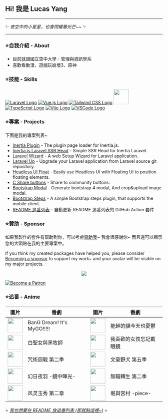 ## Hi! 我是 Lucas Yang

---

✨ *夜空中的小星星，也會閃耀著光芒~~* ✨

---

### ⭐自我介紹 - About

* 目前就讀國立空中大學 - 管理與資訊學系
* 喜歡看動漫，遊戲玩崩壞3、原神

### ⭐技能 - Skills

[![Laravel Logo](https://skillicons.dev/icons?i=laravel&theme=light)](https://laravel.com/)
[![Vue.js Logo](https://skillicons.dev/icons?i=vue&theme=light)](https://vuejs.org/)
[![Tailwind CSS Logo](https://skillicons.dev/icons?i=tailwind&theme=light)](https://tailwindcss.com/)
<a href="https://inertiajs.com/"><img src="https://star-note-lucas.vercel.app/images/inertiajs-logo-rounded.svg" width="48" height="48"></a>
[![TypeScript Logo](https://skillicons.dev/icons?i=ts)](https://www.typescriptlang.org/)
[![Vite Logo](https://skillicons.dev/icons?i=vite&theme=light)](https://vitejs.dev/)
[![VSCode Logo](https://skillicons.dev/icons?i=vscode&theme=light)](https://code.visualstudio.com/)

### ⭐專案 - Projects

下面是我的專案列表~

* [Inertia Plugin](https://github.com/ycs77/inertia-plugin) - The plugin page loader for Inertia.js.
* [Inertia.js Laravel SSR Head](https://github.com/ycs77/inertia-laravel-ssr-head) - Simple SSR Head for Inertia Laravel.
* [Laravel Wizard](https://github.com/ycs77/laravel-wizard) - A web Setup Wizard for Laravel application.
* [Laravel Up](https://laravel-up.vercel.app/) - Upgrade your Laravel application from Laravel source git repository.
* [Headless UI Float](https://github.com/ycs77/headlessui-float) - Easily use Headless UI with Floating UI to position floating elements.
* [C Share buttons](https://github.com/ycs77/jquery-plugin-c-share) - Share to community buttons.
* [Bootstrap Modal](https://github.com/ycs77/jquery-plugin-bsModal) - Generate bootstrap 4 modal, And crop&upload image modal.
* [Bootstrap Steps](https://github.com/ycs77/bootstrap-steps) - A simple Bootstrap steps plugin, that supports the mobile client.
* [README 追番列表](https://github.com/ycs77/readme-anime-list) - 自動更新 README 追番列表的 GitHub Action 套件

### ⭐贊助 - Sponsor

如果我製作的套件有幫助到你，可以考慮[贊助我](https://www.patreon.com/ycs77)~ 我會很感謝你~ 而且還可以顯示您的大頭貼在我的主要專案中。

If you think my created packages have helped you, please consider [Becoming a sponsor](https://www.patreon.com/ycs77) to support my work~ and your avatar will be visible on my major projects.

<p align="center">
  <a href="https://www.patreon.com/ycs77">
    <img src="https://cdn.jsdelivr.net/gh/ycs77/static/sponsors.svg"/>
  </a>
</p>

<a href="https://www.patreon.com/ycs77">
  <img src="https://c5.patreon.com/external/logo/become_a_patron_button.png" alt="Become a Patron" />
</a>

<br />

### ⭐追番 - Anime

| 圖片 | 番劇 | 圖片 | 番劇 |
| --- | --- | --- | --- |
| [<img src="https://lain.bgm.tv/r/100/pic/cover/l/e7/a7/428735_1v11n.jpg" width="48">](https://lain.bgm.tv/pic/cover/l/e7/a7/428735_1v11n.jpg) | BanG Dream! It&#39;s MyGO!!!!! | [<img src="https://lain.bgm.tv/r/100/pic/cover/l/b2/54/384672_mkgkn.jpg" width="48">](https://lain.bgm.tv/pic/cover/l/b2/54/384672_mkgkn.jpg) | 能幹的貓今天也憂鬱 |
| [<img src="https://lain.bgm.tv/r/100/pic/cover/l/0f/0b/387822_nHUhn.jpg" width="48">](https://lain.bgm.tv/pic/cover/l/0f/0b/387822_nHUhn.jpg) | 白聖女與黑牧師 | [<img src="https://lain.bgm.tv/r/100/pic/cover/l/65/04/415182_yQYFE.jpg" width="48">](https://lain.bgm.tv/pic/cover/l/65/04/415182_yQYFE.jpg) | 我喜歡的女孩忘記戴眼鏡 |
| [<img src="https://lain.bgm.tv/r/100/pic/cover/l/4b/85/369304_2CGe5.jpg" width="48">](https://lain.bgm.tv/pic/cover/l/4b/85/369304_2CGe5.jpg) | 咒術迴戰 第二季 | [<img src="https://lain.bgm.tv/r/100/pic/cover/l/10/b4/426815_WHFN2.jpg" width="48">](https://lain.bgm.tv/pic/cover/l/10/b4/426815_WHFN2.jpg) | 文豪野犬 第五季 |
| [<img src="https://lain.bgm.tv/r/100/pic/cover/l/dc/2a/389772_5Op0M.jpg" width="48">](https://lain.bgm.tv/pic/cover/l/dc/2a/389772_5Op0M.jpg) | 幻日夜羽 -鏡中暉光- | [<img src="https://lain.bgm.tv/r/100/pic/cover/l/cf/55/373247_RKvIl.jpg" width="48">](https://lain.bgm.tv/pic/cover/l/cf/55/373247_RKvIl.jpg) | 無職轉生 第二季 |
| [<img src="https://lain.bgm.tv/r/100/pic/cover/l/59/36/358570_VF2u0.jpg" width="48">](https://lain.bgm.tv/pic/cover/l/59/36/358570_VF2u0.jpg) | 风灵玉秀 第二章 | [<img src="https://lain.bgm.tv/r/100/pic/cover/l/75/b2/425992_kV5CF.jpg" width="48">](https://lain.bgm.tv/pic/cover/l/75/b2/425992_kV5CF.jpg) | 堀與宮村 -piece- |

⭐ *[我也想要在 README 放追番列表 (那就點這裡~)](https://github.com/ycs77/readme-anime-list)* ⭐
